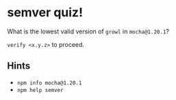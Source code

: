 # semver quiz!

What is the lowest valid version of `growl` in `mocha@1.20.1`?

`verify <x.y.z>` to proceed.

## Hints

* `npm info mocha@1.20.1`
* `npm help semver`
